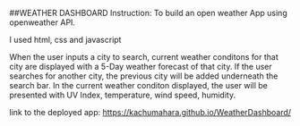 
##WEATHER DASHBOARD
Instruction: To build an open weather App using openweather API.

I used html, css and javascript

When the user inputs a city to search, current weather conditons for that city are displayed with a 5-Day weather forecast of that city. If the user searches for another city, the previous city will be added underneath the search bar. In the current weather conditon displayed, the user will be presented with UV Index, temperature, wind speed, humidity. 

link to the deployed app: https://kachumahara.github.io/WeatherDashboard/
